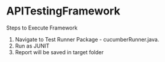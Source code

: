 # APITestingFramework

Steps to Execute Framework 
1. Navigate to Test Runner Package - cucumberRunner.java. 
2. Run as JUNIT
3. Report will be saved in target folder

